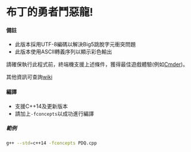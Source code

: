 # 布丁的勇者鬥惡龍!

#### 備註
* 此版本採用UTF-8編碼以解決Big5跳脫字元衝突問題
* 此版本使用ASCII轉義序列以顯示彩色輸出

請確保執行此程式前，終端機支援上述條件，獲得最佳遊戲體驗(例如[Cmder](http://cmder.net))。

其他資訊可查詢[wiki](https://github.com/fanlan1210/puddings_Dragon_Quest/wiki)
#### 編譯
* 支援C++14及更新版本
* 請加上`-fconcepts`以成功進行編譯
##### 範例
```bash
g++ --std=c++14 -fconcepts PDQ.cpp
```

